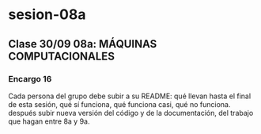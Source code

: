 # sesion-08a

## Clase 30/09 08a: MÁQUINAS COMPUTACIONALES

### Encargo 16

Cada persona del grupo debe subir a su README: qué llevan hasta el final de esta sesión, qué sí funciona, qué funciona casi, qué no funciona. después subir nueva versión del código y de la documentación, del trabajo que hagan entre 8a y 9a.
